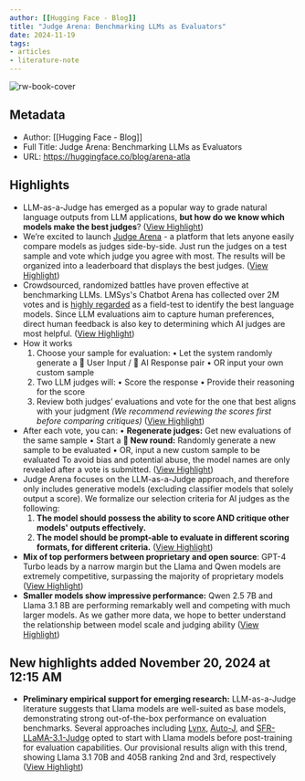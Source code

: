 ```yaml
---
author: [[Hugging Face - Blog]]
title: "Judge Arena: Benchmarking LLMs as Evaluators"
date: 2024-11-19
tags: 
- articles
- literature-note
---
```

![rw-book-cover](https://huggingface.co/favicon.ico)

## Metadata
- Author: [[Hugging Face - Blog]]
- Full Title: Judge Arena: Benchmarking LLMs as Evaluators
- URL: https://huggingface.co/blog/arena-atla

## Highlights
- LLM-as-a-Judge has emerged as a popular way to grade natural language outputs from LLM applications, **but how do we know which models make the best judges**? ([View Highlight](https://read.readwise.io/read/01jd37vazx916p6ytks5nqvx6j))
- We’re excited to launch [Judge Arena](https://huggingface.co/spaces/AtlaAI/judge-arena) - a platform that lets anyone easily compare models as judges side-by-side. Just run the judges on a test sample and vote which judge you agree with most. The results will be organized into a leaderboard that displays the best judges. ([View Highlight](https://read.readwise.io/read/01jd37vd9wp0ts4qe9qjvdvbbd))
- Crowdsourced, randomized battles have proven effective at benchmarking LLMs. LMSys's Chatbot Arena has collected over 2M votes and is [highly regarded](https://x.com/karpathy/status/1737544497016578453) as a field-test to identify the best language models. Since LLM evaluations aim to capture human preferences, direct human feedback is also key to determining which AI judges are most helpful. ([View Highlight](https://read.readwise.io/read/01jd37vfe4tncen9gax0sw47t0))
- How it works
  1. Choose your sample for evaluation:
  • Let the system randomly generate a 👩 User Input / 🤖 AI Response pair
  • OR input your own custom sample
  2. Two LLM judges will:
  • Score the response
  • Provide their reasoning for the score
  3. Review both judges’ evaluations and vote for the one that best aligns with your judgment
  *(We recommend reviewing the scores first before comparing critiques)* ([View Highlight](https://read.readwise.io/read/01jd37vxsc8mffwtpgjdtanj0z))
- After each vote, you can:
  • **Regenerate judges:** Get new evaluations of the same sample
  • Start a **🎲 New round:** Randomly generate a new sample to be evaluated
  • OR, input a new custom sample to be evaluated
  To avoid bias and potential abuse, the model names are only revealed after a vote is submitted. ([View Highlight](https://read.readwise.io/read/01jd37w7r8y09cct3e79qvbmew))
- Judge Arena focuses on the LLM-as-a-Judge approach, and therefore only includes generative models (excluding classifier models that solely output a score). We formalize our selection criteria for AI judges as the following:
  1. **The model should possess the ability to score AND critique other models' outputs effectively.**
  2. **The model should be prompt-able to evaluate in different scoring formats, for different criteria.** ([View Highlight](https://read.readwise.io/read/01jd37weqpd6kaw82wp9vfb4tj))
- **Mix of top performers between proprietary and open source**: GPT-4 Turbo leads by a narrow margin but the Llama and Qwen models are extremely competitive, surpassing the majority of proprietary models ([View Highlight](https://read.readwise.io/read/01jd37wrjh76x7kc3102b34yab))
- **Smaller models show impressive performance:** Qwen 2.5 7B and Llama 3.1 8B are performing remarkably well and competing with much larger models. As we gather more data, we hope to better understand the relationship between model scale and judging ability ([View Highlight](https://read.readwise.io/read/01jd37wwct9xqqdzq3ja0a6wze))
## New highlights added November 20, 2024 at 12:15 AM
- **Preliminary empirical support for emerging research:** LLM-as-a-Judge literature suggests that Llama models are well-suited as base models, demonstrating strong out-of-the-box performance on evaluation benchmarks. Several approaches including [Lynx](https://arxiv.org/pdf/2407.08488), [Auto-J](https://arxiv.org/pdf/2310.05470), and [SFR-LLaMA-3.1-Judge](https://arxiv.org/pdf/2409.14664) opted to start with Llama models before post-training for evaluation capabilities. Our provisional results align with this trend, showing Llama 3.1 70B and 405B ranking 2nd and 3rd, respectively ([View Highlight](https://read.readwise.io/read/01jd37x0vs5e3pzmkv51588rjs))
